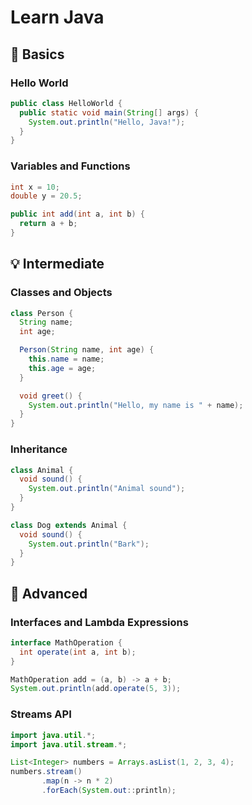 # Learn Java

## 🚀 Basics

### Hello World
```java
public class HelloWorld {
  public static void main(String[] args) {
    System.out.println("Hello, Java!");
  }
}
```

### Variables and Functions
```java
int x = 10;
double y = 20.5;

public int add(int a, int b) {
  return a + b;
}
```

## 💡 Intermediate

### Classes and Objects
```java
class Person {
  String name;
  int age;

  Person(String name, int age) {
    this.name = name;
    this.age = age;
  }

  void greet() {
    System.out.println("Hello, my name is " + name);
  }
}
```

### Inheritance
```java
class Animal {
  void sound() {
    System.out.println("Animal sound");
  }
}

class Dog extends Animal {
  void sound() {
    System.out.println("Bark");
  }
}
```

## 🧠 Advanced

### Interfaces and Lambda Expressions
```java
interface MathOperation {
  int operate(int a, int b);
}

MathOperation add = (a, b) -> a + b;
System.out.println(add.operate(5, 3));
```

### Streams API
```java
import java.util.*;
import java.util.stream.*;

List<Integer> numbers = Arrays.asList(1, 2, 3, 4);
numbers.stream()
       .map(n -> n * 2)
       .forEach(System.out::println);
```

